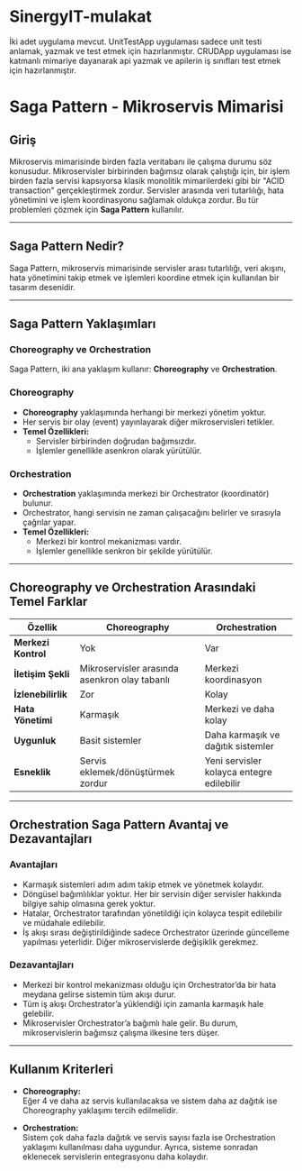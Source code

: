 # SinergyIT-mulakat
İki adet uygulama mevcut. UnitTestApp uygulaması sadece unit testi anlamak, yazmak ve test etmek için hazırlanmıştır. CRUDApp uygulaması ise  katmanlı mimariye dayanarak api yazmak ve apilerin iş sınıfları test etmek için hazırlanmıştır.

# Saga Pattern - Mikroservis Mimarisi

## Giriş
Mikroservis mimarisinde birden fazla veritabanı ile çalışma durumu söz konusudur. Mikroservisler birbirinden bağımsız olarak çalıştığı için, bir işlem birden fazla servisi kapsıyorsa klasik monolitik mimarilerdeki gibi bir "ACID transaction" gerçekleştirmek zordur. Servisler arasında veri tutarlılığı, hata yönetimini ve işlem koordinasyonu sağlamak oldukça zordur. Bu tür problemleri çözmek için **Saga Pattern** kullanılır.

---

## Saga Pattern Nedir?
Saga Pattern, mikroservis mimarisinde servisler arası tutarlılığı, veri akışını, hata yönetimini takip etmek ve işlemleri koordine etmek için kullanılan bir tasarım desenidir.

---

## Saga Pattern Yaklaşımları

### Choreography ve Orchestration
Saga Pattern, iki ana yaklaşım kullanır: **Choreography** ve **Orchestration**.

### Choreography
- **Choreography** yaklaşımında herhangi bir merkezi yönetim yoktur.
- Her servis bir olay (event) yayınlayarak diğer mikroservisleri tetikler.
- **Temel Özellikleri:**
  - Servisler birbirinden doğrudan bağımsızdır.
  - İşlemler genellikle asenkron olarak yürütülür.

### Orchestration
- **Orchestration** yaklaşımında merkezi bir Orchestrator (koordinatör) bulunur.
- Orchestrator, hangi servisin ne zaman çalışacağını belirler ve sırasıyla çağrılar yapar.
- **Temel Özellikleri:**
  - Merkezi bir kontrol mekanizması vardır.
  - İşlemler genellikle senkron bir şekilde yürütülür.

---

## Choreography ve Orchestration Arasındaki Temel Farklar

| Özellik                  | Choreography                                   | Orchestration                                |
|--------------------------|-----------------------------------------------|---------------------------------------------|
| **Merkezi Kontrol**      | Yok                                           | Var                                         |
| **İletişim Şekli**       | Mikroservisler arasında asenkron olay tabanlı | Merkezi koordinasyon                        |
| **İzlenebilirlik**       | Zor                                           | Kolay                                       |
| **Hata Yönetimi**        | Karmaşık                                     | Merkezi ve daha kolay                       |
| **Uygunluk**             | Basit sistemler                              | Daha karmaşık ve dağıtık sistemler          |
| **Esneklik**             | Servis eklemek/dönüştürmek zordur            | Yeni servisler kolayca entegre edilebilir   |

---

## Orchestration Saga Pattern Avantaj ve Dezavantajları

### Avantajları
- Karmaşık sistemleri adım adım takip etmek ve yönetmek kolaydır.
- Döngüsel bağımlılıklar yoktur. Her bir servisin diğer servisler hakkında bilgiye sahip olmasına gerek yoktur.
- Hatalar, Orchestrator tarafından yönetildiği için kolayca tespit edilebilir ve müdahale edilebilir.
- İş akışı sırası değiştirildiğinde sadece Orchestrator üzerinde güncelleme yapılması yeterlidir. Diğer mikroservislerde değişiklik gerekmez.

### Dezavantajları
- Merkezi bir kontrol mekanizması olduğu için Orchestrator’da bir hata meydana gelirse sistemin tüm akışı durur.
- Tüm iş akışı Orchestrator’a yüklendiği için zamanla karmaşık hale gelebilir.
- Mikroservisler Orchestrator’a bağımlı hale gelir. Bu durum, mikroservislerin bağımsız çalışma ilkesine ters düşer.

---

## Kullanım Kriterleri

- **Choreography:**  
  Eğer 4 ve daha az servis kullanılacaksa ve sistem daha az dağıtık ise Choreography yaklaşımı tercih edilmelidir.
  
- **Orchestration:**  
  Sistem çok daha fazla dağıtık ve servis sayısı fazla ise Orchestration yaklaşımı kullanılması daha uygundur. Ayrıca, sisteme sonradan eklenecek servislerin entegrasyonu daha kolaydır.

